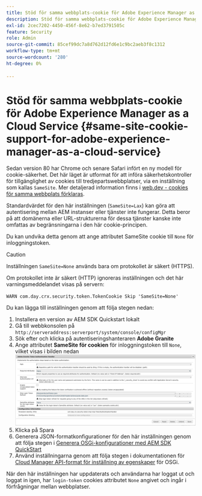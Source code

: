 ```yaml
---
title: Stöd för samma webbplats-cookie för Adobe Experience Manager as a Cloud Service
description: Stöd för samma webbplats-cookie för Adobe Experience Manager as a Cloud Service.
exl-id: 2cec7202-4450-456f-8e62-b7ed3791505c
feature: Security
role: Admin
source-git-commit: 85cef99dc7a8d762d12fd6e1c9bc2aeb3f8c1312
workflow-type: tm+mt
source-wordcount: '280'
ht-degree: 0%

---
```


# Stöd för samma webbplats-cookie för Adobe Experience Manager as a Cloud Service {#same-site-cookie-support-for-adobe-experience-manager-as-a-cloud-service}

Sedan version 80 har Chrome och senare Safari infört en ny modell för cookie-säkerhet. Det här läget är utformat för att införa säkerhetskontroller för tillgänglighet av cookies till tredjepartswebbplatser, via en inställning som kallas `SameSite`. Mer detaljerad information finns i [web.dev - cookies för samma webbplats förklaras](https://web.dev/articles/samesite-cookies-explained).

Standardvärdet för den här inställningen (`SameSite=Lax`) kan göra att autentisering mellan AEM instanser eller tjänster inte fungerar. Detta beror på att domänerna eller URL-strukturerna för dessa tjänster kanske inte omfattas av begränsningarna i den här cookie-principen.

Du kan undvika detta genom att ange attributet SameSite cookie till `None` för inloggningstoken.

>[!CAUTION]
>
>Inställningen `SameSite=None` används bara om protokollet är säkert (HTTPS).
>
>Om protokollet inte är säkert (HTTP) ignoreras inställningen och det här varningsmeddelandet visas på servern:
>
>`WARN com.day.crx.security.token.TokenCookie Skip 'SameSite=None'`

Du kan lägga till inställningen genom att följa stegen nedan:

1. Installera en version av AEM SDK Quickstart lokalt
1. Gå till webbkonsolen på `http://serveraddress:serverport/system/console/configMgr`
1. Sök efter och klicka på autentiseringshanteraren **Adobe Granite**
1. Ange attributet **SameSite för cookien** för inloggningstoken till `None`, vilket visas i bilden nedan
   ![samesite](/help/security/assets/samesite1.png)
1. Klicka på Spara
1. Generera JSON-formatkonfigurationer för den här inställningen genom att följa stegen i [Generera OSGi-konfigurationer med AEM SDK QuickStart](/help/implementing/deploying/configuring-osgi.md#generating-osgi-configurations-using-the-aem-sdk-quickstart)
1. Använd inställningarna genom att följa stegen i dokumentationen för [Cloud Manager API-format för inställning av egenskaper](/help/implementing/deploying/configuring-osgi.md#cloud-manager-api-format-for-setting-properties) för OSGi.

När den här inställningen har uppdaterats och användarna har loggat ut och loggat in igen, har `login-token` cookies attributet `None` angivet och ingår i förfrågningar mellan webbplatser.
